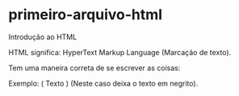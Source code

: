 # primeiro-arquivo-html


Introdução ao HTML

HTML significa: HyperText Markup Language (Marcação de texto).

Tem uma maneira correta de se escrever as coisas:

Exemplo: ( Texto ) (Neste caso deixa o texto em negrito).
